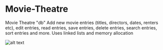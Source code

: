 # Movie-Theatre
Movie Theatre "db" Add new movie entries (titles, directors, dates, renters etc), edit entries, read entries, save entries, delete entries, search entries, sort entries and more. Uses linked lists and memory allocation

![alt text](https://pics.mank.club/6ilc5.png)
